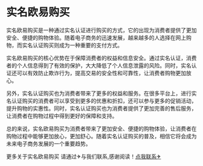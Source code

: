 # 实名欧易购买

实名欧易购买是一种通过实名认证进行购买的方式，它的出现为消费者提供了更加安全、便捷的购物体验。随着电子商务的迅速发展，越来越多的人选择在网上购物，而实名认证购买则成为一种重要的支付方式。

实名欧易购买的核心优势在于保障消费者的权益和信息安全。通过实名认证，消费者的个人信息得到了有效的保护，大大降低了个人信息泄露的风险。同时，实名认证还可以有效防止欺诈行为，提高交易的安全性和可靠性，让消费者购物更加放心。

另外，实名认证购买也为消费者带来了更多的权益和服务。在很多平台上，进行实名认证购买的消费者可以享受到更多的优惠和折扣，还可以参与更多的促销活动，提升购物的实惠性。同时，实名认证购买也为消费者提供了更加完善的售后服务，让消费者在购物过程中得到更好的保障和支持。

总的来说，实名欧易购买为消费者带来了更加安全、便捷的购物体验，让消费者在购物过程中能够更加放心，更加舒心。随着实名认证购买的普及，相信它将会成为未来电子商务发展的一个重要趋势。

更多关于实名欧易购买 请通过✈与我们联系,感谢阅读！[点我联系✈](https://home.G208.com)
